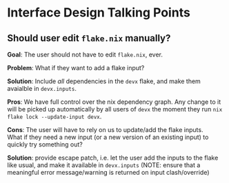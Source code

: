 # Interface Design Talking Points 

## Should user edit `flake.nix` manually?

**Goal**: The user should not have to edit `flake.nix`, ever.

**Problem**: What if they want to add a flake input?

**Solution**: Include *all* dependencies in the `devx` flake, and make them avaialble in `devx.inputs`.

**Pros**: We have full control over the nix dependency graph. Any change to it will be picked up automatically by all users of `devx` the moment they run `nix flake lock --update-input devx`.

**Cons**: The user will have to rely on us to update/add the flake inputs.  
  What if they need a new input (or a new version of an existing input) to quickly try something out?

  **Solution**: provide escape patch, i.e. let the user add the inputs to the flake like usual, and make it available in
  `devx.inputs` (NOTE: ensure that a meaningful error message/warning is returned on input clash/override)
